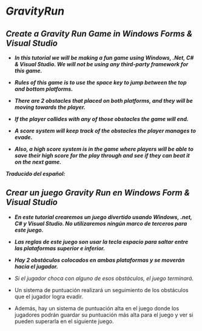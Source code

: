 # _GravityRun_

## _Create a Gravity Run Game in Windows Forms & Visual Studio_

- **_In this tutorial we will be making a fun game using Windows, .Net, C# & Visual Studio. We will not be using any third-party framework for this game._**
  
- **_Rules of this game is to use the space key to jump between the top and bottom platforms._**
  
- **_There are 2 obstacles that placed on both platforms, and they will be moving towards the player._**
  
- **_If the player collides with any of those obstacles the game will end._**
  
- **_A score system will keep track of the obstacles the player manages to evade._**
  
- **_Also, a high score system is in the game where players will be able to save their high score for the play through and see if they can beat it on the next game._**

**_Traducido del español:_**

## _Crear un juego Gravity Run en Windows Form & Visual Studio_

- **_En este tutorial crearemos un juego divertido usando Windows, .net, C# y Visual Studio. No utilizaremos ningún marco de terceros para este juego._**

- **_Las reglas de este juego son usar la tecla espacio para saltar entre las plataformas superior e inferior._**

- **_Hay 2 obstáculos colocados en ambas plataformas y se moverán hacia el jugador._**

- _Si el jugador choca con alguno de esos obstáculos, el juego terminará._

- Un sistema de puntuación realizará un seguimiento de los obstáculos que el jugador logra evadir.

- Además, hay un sistema de puntuación alta en el juego donde los jugadores podrán guardar su puntuación más alta para el juego y ver si pueden superarla en el siguiente juego.
